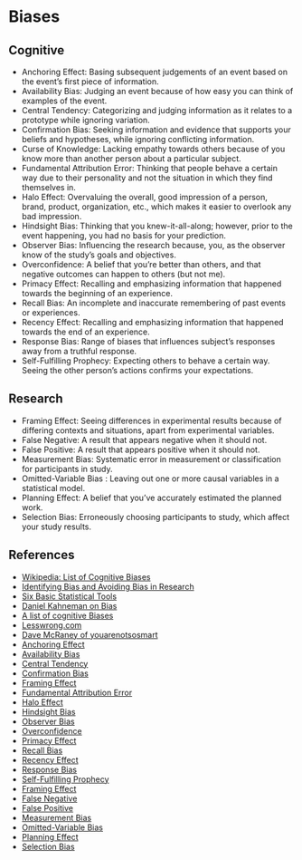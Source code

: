 # Biases

## Cognitive
- Anchoring Effect: Basing subsequent judgements of an event based on the event’s first piece of information.
- Availability Bias: Judging an event because of how easy you can think of examples of the event.
- Central Tendency: Categorizing and judging information as it relates to a prototype while ignoring variation. 
- Confirmation Bias: Seeking information and evidence that supports your beliefs and hypotheses, while ignoring conflicting information.
- Curse of Knowledge: Lacking empathy towards others because of you know more than another person about a particular subject.
- Fundamental Attribution Error: Thinking that people behave a certain way due to their personality and not the situation in which they find themselves in. 
- Halo Effect: Overvaluing the overall, good impression of a person, brand, product, organization, etc., which makes it easier to overlook any bad impression.
- Hindsight Bias: Thinking that you knew-it-all-along; however, prior to the event happening, you had no basis for your prediction.
- Observer Bias: Influencing the research because, you, as the observer know of the study’s goals and objectives.
- Overconfidence: A belief that you’re better than others, and that negative outcomes can happen to others (but not me).
- Primacy Effect: Recalling and emphasizing information that happened towards the beginning of an experience.
- Recall Bias: An incomplete and inaccurate remembering of past events or experiences. 
- Recency Effect:  Recalling and emphasizing information that happened towards the end of an experience.
- Response Bias: Range of biases that influences subject’s responses away from a truthful response.
- Self-Fulfilling Prophecy: Expecting others to behave a certain way. Seeing the other person’s actions confirms your expectations.

## Research
- Framing Effect: Seeing differences in experimental results because of differing contexts and situations, apart from experimental variables.
- False Negative: A result that appears negative when it should not. 
- False Positive: A result that appears positive when it should not.
- Measurement Bias: Systematic error in measurement or classification for participants in study.
- Omitted-Variable Bias : Leaving out one or more causal variables in a statistical model.
- Planning Effect: A belief that you’ve accurately estimated the planned work.
- Selection Bias: Erroneously choosing participants to study, which affect your study results.

## References
- [Wikipedia: List of Cognitive Biases](http://en.wikipedia.org/wiki/List_of_cognitive_biases)
- [Identifying Bias and Avoiding Bias in Research](http://www.ncbi.nlm.nih.gov/pmc/articles/PMC2917255/)
- [Six Basic Statistical Tools](http://www.fao.org/docrep/w7295e/w7295e08.htm)
- [Daniel Kahneman on Bias](http://www.socialsciencespace.com/2013/01/daniel-kahneman-on-bias/)
- [A list of cognitive Biases](http://www.businessinsider.com/cognitive-biases-2014-6#affect-heuristic-1)
- [Lesswrong.com](http://lesswrong.com/)
- [Dave McRaney of youarenotsosmart](http://youarenotsosmart.com/about/)
- [Anchoring Effect](http://psychcentral.com/blog/archives/2013/07/27/the-anchoring-effect-how-it-impacts-your-everyday-life/)
- [Availability Bias](http://www.spring.org.uk/2012/08/the-availability-bias-why-people-buy-lottery-tickets.php)
- [Central Tendency](http://cognitrn.psych.indiana.edu/rgoldsto/pdfs/caricatures.pdf)
- [Confirmation Bias](http://youarenotsosmart.com/2010/06/23/confirmation-bias/)
- [Framing Effect](http://changingminds.org/explanations/theories/framing.htm)
- [Fundamental Attribution Error](https://www.psychologytoday.com/blog/real-men-dont-write-blogs/201406/why-we-dont-give-each-other-break)
- [Halo Effect](http://www.economist.com/node/14299211)
- [Hindsight Bias](http://pps.sagepub.com/content/7/5/411.short)
- [Observer Bias](http://srmo.sagepub.com/view/the-sage-encyclopedia-of-social-science-research-methods/n651.xml)
- [Overconfidence](http://ethicsunwrapped.utexas.edu/video/overconfidence-bias)
- [Primacy Effect](http://psychology.wikia.com/wiki/Primacy_effect)
- [Recall Bias](http://www.sciencedirect.com/science/article/pii/0895435690900603)
- [Recency Effect](https://en.wikipedia.org/wiki/Serial_position_effect)
- [Response Bias](https://en.wikipedia.org/wiki/Response_bias)
- [Self-Fulfilling Prophecy](http://www.umich.edu/~psychol/380sek/Week3.html)
- [Framing Effect](http://changingminds.org/explanations/theories/framing.htm)
- [False Negative](https://en.wikipedia.org/wiki/False_positives_and_false_negatives)
- [False Positive](https://en.wikipedia.org/wiki/False_positives_and_false_negatives)
- [Measurement Bias](http://conflict.lshtm.ac.uk/page_43.htm)
- [Omitted-Variable Bias](https://en.wikipedia.org/wiki/Omitted-variable_bias)
- [Planning Effect](http://www.sciencedirect.com/science/article/pii/S0191886906002194)
- [Selection Bias](https://en.wikipedia.org/wiki/Selection_bias)